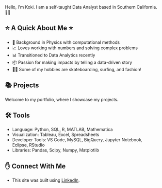Hello, I'm Koki. I am a self-taught Data Analyst based in Southern California. 👨‍💻

## ⭐️ A Quick About Me ⭐️

- 🔭 Background in Physics with computational methods
- 📈 Loves working with numbers and solving complex problems
- 📊 Transitioned to Data Analytics recently
- 📦 Passion for making impacts by telling a data-driven story
- 🏄‍♂️ Some of my hobbies are skateboarding, surfing, and fashion!
  
## 📚 Projects

Welcome to my portfolio, where I showcase my projects.

## 🛠️ Tools

- Language: Python, SQL, R, MATLAB, Mathematica
- Visualization: Tableau, Excel, Spreadsheets
- Developer Tools: VS Code, MySQL, BigQuery, Jupyter Notebook, Eclipse, RStudio
- Libraries: Pandas, Scipy, Numpy, Matplotlib

## ✋ Connect With Me

- This site was built using [LinkedIn](https://www.linkedin.com/in/koki-nishida/).

